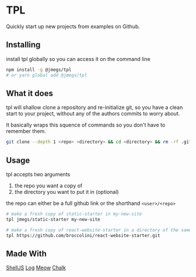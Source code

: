 # TPL

Quickly start up new projects from examples on Github.

## Installing

install tpl globally so you can access it on the command line

```sh
npm install -g @jmegs/tpl
# or yarn global add @jmegs/tpl
```

## What it does

tpl will shallow clone a repository and re-initialize git, so you have a clean start to your project, without any of the authors commits to worry about.

It basically wraps this squence of commands so you don't have to remember them.

```sh
git clone --depth 1 <repo> <directory> && cd <directory> && rm -rf .git && git init && git add -all && git commit -m 'initial commit'
```

## Usage

tpl accepts two arguments

1.  the repo you want a copy of
2.  the directory you want to put it in (optional)

the repo can either be a full github link or the shorthand `<user>/<repo>`

```sh
# make a fresh copy of static-starter in my-new-site
tpl jmegs/static-starter my-new-site
```

```sh
# make a fresh copy of react-website-starter in a directory of the same name
tpl https://github.com/broccolini/react-website-starter.git
```

## Made With

[ShellJS](https://github.com/shelljs/shelljs)
[Log](https://github.com/c8r/log)
[Meow](https://github.com/sindresorhus/meow)
[Chalk](https://github.com/chalk/chalk)
